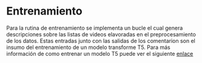 # Entrenamiento

Para la rutina de entrenamiento se implementa un bucle el cual genera descripciones sobre las listas de videos elavoradas en el preprocesamiento de los datos. Estas entradas junto con las salidas de los comentarion son el insumo del entrenamiento de un modelo transforme T5. Para más información de como entrenar un modelo T5 puede ver el siguiente [enlace](https://huggingface.co/docs/transformers/model_doc/t5)
